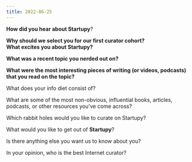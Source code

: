 ```yaml
---
title: 2022-06-25
---
```

**How did you hear about Startupy**?

**Why should we select you for our first curator cohort?  
What excites you about Startupy?**

**What was a recent topic you nerded out on?**

**What were the most interesting pieces of writing (or videos, podcasts) that you read on the topic?**

What does your info diet consist of?


What are some of the most non-obvious, influential books, articles, podcasts, or other resources you've come across?

Which rabbit holes would you like to curate on Startupy?

What would you like to get out of **Startupy**?

Is there anything else you want us to know about you?

In your opinion, who is the best Internet curator?